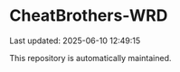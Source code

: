# CheatBrothers-WRD

Last updated: 2025-06-10 12:49:15

This repository is automatically maintained.
